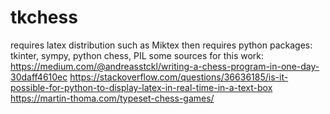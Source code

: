# tkchess
requires latex distribution such as Miktex
then requires python packages: tkinter, sympy, python chess, PIL
some sources for this work:
https://medium.com/@andreasstckl/writing-a-chess-program-in-one-day-30daff4610ec
https://stackoverflow.com/questions/36636185/is-it-possible-for-python-to-display-latex-in-real-time-in-a-text-box
https://martin-thoma.com/typeset-chess-games/

